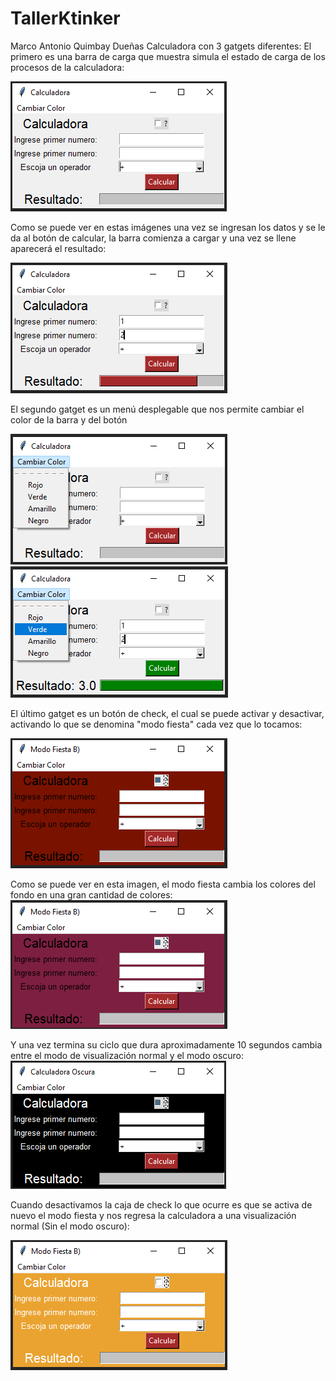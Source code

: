 # TallerKtinker
Marco Antonio Quimbay Dueñas
Calculadora con 3 gatgets diferentes:
  El primero es una barra de carga que muestra simula el estado de carga de los procesos de la calculadora:
  
![Image of Yaktocat](https://github.com/MarcoQuimbay/TallerKtinker/blob/main/Imagenes-Calculadora/Imagen1.PNG)
  
  Como se puede ver en estas imágenes una vez se ingresan los datos y se le da al botón de calcular, la barra comienza a cargar
  y una vez se llene aparecerá el resultado:
  
![Image of Yaktocat](https://github.com/MarcoQuimbay/TallerKtinker/blob/main/Imagenes-Calculadora/Imagen2.PNG)

  El segundo gatget es un menú desplegable que nos permite cambiar el color de la barra y del botón
  
![Image of Yaktocat](https://github.com/MarcoQuimbay/TallerKtinker/blob/main/Imagenes-Calculadora/Imagen3.PNG)
![Image of Yaktocat](https://github.com/MarcoQuimbay/TallerKtinker/blob/main/Imagenes-Calculadora/Imagen4.PNG)

  El último gatget es un botón de check, el cual se puede activar y desactivar, activando lo que se denomina "modo fiesta" cada vez
  que lo tocamos:
  
![Image of Yaktocat](https://github.com/MarcoQuimbay/TallerKtinker/blob/main/Imagenes-Calculadora/Imagen5.PNG)
  
  Como se puede ver en esta imagen, el modo fiesta cambia los colores del fondo en una gran cantidad de colores:
![Image of Yaktocat](https://github.com/MarcoQuimbay/TallerKtinker/blob/main/Imagenes-Calculadora/Imagen6.PNG)
  
  Y una vez termina su ciclo que dura aproximadamente 10 segundos cambia entre el modo de visualización normal y el modo oscuro:
![Image of Yaktocat](https://github.com/MarcoQuimbay/TallerKtinker/blob/main/Imagenes-Calculadora/Imagen7.PNG)
  
  Cuando desactivamos la caja de check lo que ocurre es que se activa de nuevo el modo fiesta y nos regresa la calculadora a una
  visualización normal (Sin el modo oscuro):
  
![Image of Yaktocat](https://github.com/MarcoQuimbay/TallerKtinker/blob/main/Imagenes-Calculadora/Imagen8.PNG)

